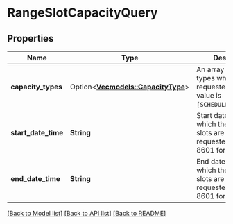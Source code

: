 # RangeSlotCapacityQuery

## Properties

Name | Type | Description | Notes
------------ | ------------- | ------------- | -------------
**capacity_types** | Option<[**Vec<models::CapacityType>**](CapacityType.md)> | An array of capacity types which are being requested. Default value is `[SCHEDULED_CAPACITY]`. | [optional]
**start_date_time** | **String** | Start date time from which the capacity slots are being requested in ISO 8601 format. | 
**end_date_time** | **String** | End date time up to which the capacity slots are being requested in ISO 8601 format. | 

[[Back to Model list]](../README.md#documentation-for-models) [[Back to API list]](../README.md#documentation-for-api-endpoints) [[Back to README]](../README.md)


